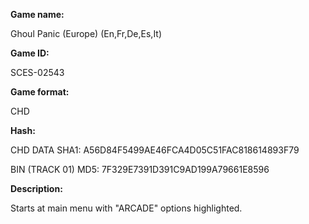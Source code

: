 **Game name:**

Ghoul Panic (Europe) (En,Fr,De,Es,It)

**Game ID:**

SCES-02543

**Game format:**

CHD

**Hash:**

CHD DATA SHA1: A56D84F5499AE46FCA4D05C51FAC818614893F79

BIN (TRACK 01) MD5: 7F329E7391D391C9AD199A79661E8596

**Description:**

Starts at main menu with "ARCADE" options highlighted.